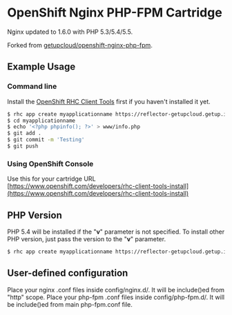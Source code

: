 # OpenShift Nginx PHP-FPM Cartridge

Nginx updated to 1.6.0 with PHP 5.3/5.4/5.5.

Forked from [getupcloud/openshift-nginx-php-fpm](https://github.com/getupcloud/openshift-nginx-php-fpm).

## Example Usage

### Command line
Install the [OpenShift RHC Client Tools](https://www.openshift.com/developers/rhc-client-tools-install) first if you haven't installed it yet.
```bash
$ rhc app create myapplicationname https://reflector-getupcloud.getup.io/github/pinodex/openshift-nginx-php-fpm
$ cd myapplicationname
$ echo '<?php phpinfo(); ?>' > www/info.php
$ git add .
$ git commit -m 'Testing'
$ git push
```

### Using OpenShift Console
Use this for your cartridge URL [https://www.openshift.com/developers/rhc-client-tools-install](https://www.openshift.com/developers/rhc-client-tools-install)

## PHP Version

PHP 5.4 will be installed if the "**v**" parameter is not specified. To install other PHP version, just pass the version to the "**v**" parameter.

```bash
$ rhc app create myapplicationname https://reflector-getupcloud.getup.io/github/pinodex/openshift-nginx-php-fpm?v=5.3
```

## User-defined configuration

Place your nginx .conf files inside config/nginx.d/. It will be include()ed from "http" scope.
Place your php-fpm .conf files inside config/php-fpm.d/. It will be include()ed from main php-fpm.conf file.